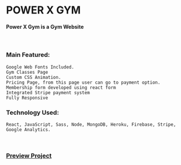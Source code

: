 # POWER X GYM
#### Power X Gym is a Gym Website

<br />

### Main Featured:
    Google Web Fonts Included.
    Gym Classes Page
    Custom CSS Animation.
    Pricing Page, from this page user can go to payment option.
    Membership form developed using react form
    Integrated Stripe payment system
    Fully Responsive

### Technology Used:
    React, JavaScript, Sass, Node, MongoDB, Heroku, Firebase, Stripe, Google Analytics.

<br />

### [Preview Project](https://w-power-x-gym.web.app/)